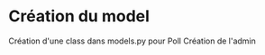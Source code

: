 Création du model
=================

Création d'une class dans models.py pour Poll
Création de l'admin